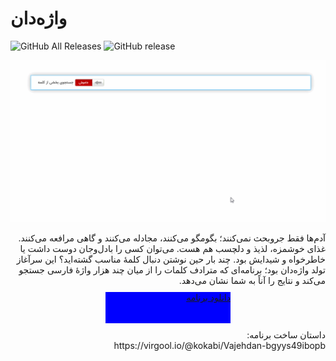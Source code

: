 # واژه‌دان

![GitHub All Releases](https://img.shields.io/github/downloads/kokabi1365/Vajehdan/total.svg)
![GitHub release](https://img.shields.io/github/release/kokabi1365/Vajehdan.svg)

![](Usage.gif)

<div dir="rtl">
آدم‌ها فقط جروبحث نمی‌کنند؛ بگومگو می‌کنند، مجادله می‌کنند و گاهی مرافعه می‌کنند. غذای خوشمزه، لذیذ و دلچسب هم هست. می‌توان کسی را بادل‌وجان دوست داشت یا خاطرخواه و شیدایش بود. چند بار حین نوشتن دنبال کلمهٔ مناسب گشته‌اید؟ این سرآغاز تولد واژه‌دان بود؛ برنامه‌ای که مترادف کلمات را از میان چند هزار واژۀ فارسی جستجو می‌کند و نتایج را آناً به شما نشان می‌دهد.
<br>
<a class="btn btn-primary" style="margin: 10px auto; width: 200px; height: 50px; background-color:blue; textalign:center; display:block;" href="https://kokabi1365.github.io/Vajehdan/">
            دانلود برنامه
</a>
داستان ساخت  برنامه:
<br>
https://virgool.io/@kokabi/Vajehdan-bgyys49ibopb

</div>

